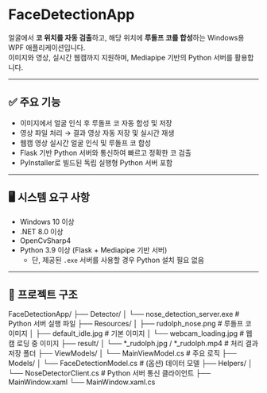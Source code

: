 ﻿# FaceDetectionApp

얼굴에서 **코 위치를 자동 검출**하고, 해당 위치에 **루돌프 코를 합성**하는 Windows용 WPF 애플리케이션입니다.  
이미지와 영상, 실시간 웹캠까지 지원하며, Mediapipe 기반의 Python 서버를 활용합니다.

---

## ✅ 주요 기능

- 이미지에서 얼굴 인식 후 루돌프 코 자동 합성 및 저장
- 영상 파일 처리 → 결과 영상 자동 저장 및 실시간 재생
- 웹캠 영상 실시간 얼굴 인식 및 루돌프 코 합성
- Flask 기반 Python 서버와 통신하여 빠르고 정확한 코 검출
- PyInstaller로 빌드된 독립 실행형 Python 서버 포함

---

## 🖥️ 시스템 요구 사항

- Windows 10 이상
- .NET 8.0 이상
- OpenCvSharp4
- Python 3.9 이상 (Flask + Mediapipe 기반 서버)
  - 단, 제공된 `.exe` 서버를 사용할 경우 Python 설치 필요 없음

---

## 📁 프로젝트 구조
FaceDetectionApp/
├── Detector/
│ └── nose_detection_server.exe # Python 서버 실행 파일
├── Resources/
│ ├── rudolph_nose.png # 루돌프 코 이미지
│ ├── default_idle.jpg # 기본 이미지
│ └── webcam_loading.jpg # 웹캠 로딩 중 이미지
├── result/
│ └── *_rudolph.jpg / *_rudolph.mp4 # 처리 결과 저장 폴더
├── ViewModels/
│ └── MainViewModel.cs # 주요 로직
├── Models/
│ └── FaceDetectionModel.cs # (옵션) 데이터 모델
├── Helpers/
│ └── NoseDetectorClient.cs # Python 서버 통신 클라이언트
├── MainWindow.xaml
└── MainWindow.xaml.cs
